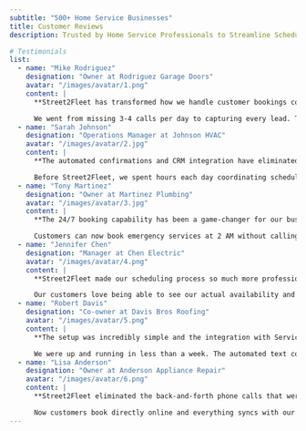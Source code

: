 ```yaml
---
subtitle: "500+ Home Service Businesses"
title: Customer Reviews
description: Trusted by Home Service Professionals to Streamline Scheduling and <br> Increase Booking Rates with Automated Solutions.

# Testimonials
list:
  - name: "Mike Rodriguez"
    designation: "Owner at Rodriguez Garage Doors"
    avatar: "/images/avatar/1.png"
    content: |
      **Street2Fleet has transformed how we handle customer bookings completely.**

      We went from missing 3-4 calls per day to capturing every lead. The real-time scheduling means customers book instantly instead of playing phone tag. Our booking rate increased by 40% in the first month.
  - name: "Sarah Johnson"
    designation: "Operations Manager at Johnson HVAC"
    avatar: "/images/avatar/2.jpg"
    content: |
      **The automated confirmations and CRM integration have eliminated so much administrative work.**

      Before Street2Fleet, we spent hours each day coordinating schedules and sending confirmations. Now everything syncs automatically with ServiceTitan and customers get instant text confirmations.
  - name: "Tony Martinez"
    designation: "Owner at Martinez Plumbing"
    avatar: "/images/avatar/3.jpg"
    content: |
      **The 24/7 booking capability has been a game-changer for our business.**

      Customers can now book emergency services at 2 AM without calling our emergency line. The real-time availability display prevents double bookings and our no-show rate dropped significantly.
  - name: "Jennifer Chen"
    designation: "Manager at Chen Electric"
    avatar: "/images/avatar/4.png"
    content: |
      **Street2Fleet made our scheduling process so much more professional and efficient.**

      Our customers love being able to see our actual availability and book instantly. The one-click rebooking feature has increased our repeat customer rate by 25% and saves us tons of time.
  - name: "Robert Davis"
    designation: "Co-owner at Davis Bros Roofing"
    avatar: "/images/avatar/5.png"
    content: |
      **The setup was incredibly simple and the integration with ServiceTitan was seamless.**

      We were up and running in less than a week. The automated text confirmations reduced our no-show rate from 15% to under 5%. Customer satisfaction has improved dramatically.
  - name: "Lisa Anderson"
    designation: "Owner at Anderson Appliance Repair"
    avatar: "/images/avatar/6.png"
    content: |
      **Street2Fleet eliminated the back-and-forth phone calls that were eating up our day.**

      Now customers book directly online and everything syncs with our CRM automatically. We've reduced our administrative time by 60% while increasing our booking conversion rate significantly.
---
```

